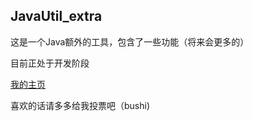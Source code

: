 ## JavaUtil_extra

这是一个Java额外的工具，包含了一些功能（将来会更多的）

目前正处于开发阶段

[我的主页](https://space.bilibili.com/515204296)

喜欢的话请多多给我投票吧（bushi)
